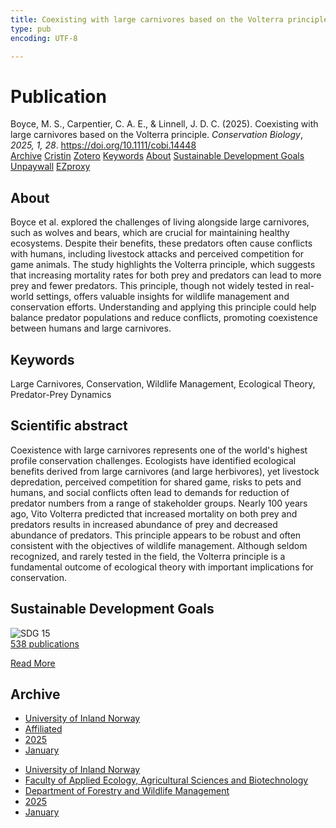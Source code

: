 ```yaml
---
title: Coexisting with large carnivores based on the Volterra principle
type: pub
encoding: UTF-8

---
```

<h1>Publication</h1>
<article id="csl-bib-container-R4LK4XJQ" class="csl-bib-container">
  <div class="csl-bib-body"> <div class="csl-entry">Boyce, M. S., Carpentier, C. A. E., &#38; Linnell, J. D. C. (2025). Coexisting with large carnivores based on the Volterra principle. <i>Conservation Biology</i>, <i>2025, 1, 28</i>. <a href="https://doi.org/10.1111/cobi.14448">https://doi.org/10.1111/cobi.14448</a></div> </div>
  <div class="csl-bib-buttons">
    <a href="#taxonomy-article-R4LK4XJQ" alt="archive" class="csl-bib-button">Archive</a>
    <a href="https://app.cristin.no/results/show.jsf?id=2350897" alt="Cristin" class="csl-bib-button">Cristin</a>
    <a href="http://zotero.org/groups/5881554/items/R4LK4XJQ" alt="Zotero" class="csl-bib-button">Zotero</a>
    <a href="#keywords-article-R4LK4XJQ" alt="keywords" class="csl-bib-button">Keywords</a>
    <a href="#about-article-R4LK4XJQ" alt="about_pub" class="csl-bib-button">About</a>
    <a href="#sdg-article-R4LK4XJQ" alt="sdg" class="csl-bib-button">Sustainable Development Goals</a>
    <a href="https://doi.org/10.1111/cobi.14448" alt="Unpaywall" class="csl-bib-button">Unpaywall</a>
    <a href="https://doi.org/10.1111/cobi.14448" alt="EZproxy" class="csl-bib-button">EZproxy</a>
  </div>
  <div id="csl-bib-meta-container-R4LK4XJQ"></div>
</article>
<div id="csl-bib-meta-R4LK4XJQ" class="csl-bib-meta">
  <article id="about-article-R4LK4XJQ" class="about_pub-article">
    <h1>About</h1>
    Boyce et al. explored the challenges of living alongside large carnivores, such as wolves and bears, which are crucial for maintaining healthy ecosystems. Despite their benefits, these predators often cause conflicts with humans, including livestock attacks and perceived competition for game animals. The study highlights the Volterra principle, which suggests that increasing mortality rates for both prey and predators can lead to more prey and fewer predators. This principle, though not widely tested in real-world settings, offers valuable insights for wildlife management and conservation efforts. Understanding and applying this principle could help balance predator populations and reduce conflicts, promoting coexistence between humans and large carnivores.
  </article>
  <article id="keywords-article-R4LK4XJQ" class="keywords-article">
    <h1>Keywords</h1>
    Large Carnivores, Conservation, Wildlife Management, Ecological Theory, Predator-Prey Dynamics
  </article>
  <article id="abstract-article-R4LK4XJQ" class="abstract-article">
    <h1>Scientific abstract</h1>
    Coexistence with large carnivores represents one of the world's highest profile conservation challenges. Ecologists have identified ecological benefits derived from large carnivores (and large herbivores), yet livestock depredation, perceived competition for shared game, risks to pets and humans, and social conflicts often lead to demands for reduction of predator numbers from a range of stakeholder groups. Nearly 100 years ago, Vito Volterra predicted that increased mortality on both prey and predators results in increased abundance of prey and decreased abundance of predators. This principle appears to be robust and often consistent with the objectives of wildlife management. Although seldom recognized, and rarely tested in the field, the Volterra principle is a fundamental outcome of ecological theory with important implications for conservation.
  </article>
  <article id="sdg-article-R4LK4XJQ" class="sdg-article">
    <h1>Sustainable Development Goals</h1>
    <div class="sdg-container"><div id="sdg15" class="sdg">
        <img src="{{< params subfolder >}}images/sdg/sdg15_en.png" class="image" alt="SDG 15">
        <div class="sdg-overlay">
          <a href="/en/archive/?key=?sdg=15#archive" class="sdg-publication-count"><span>538</span> publications</a>
          <p><a href="https://sdgs.un.org/goals/goal15" class="sdg-read-more">Read More</a></p>
        </div>
      </div></div>
  </article>
  <article id="taxonomy-article-R4LK4XJQ" class="taxonomy-article">
    <h1>Archive</h1>
    <ul>
      <li>
        <a href="/en/archive/?key=3DCRN523">University of Inland Norway</a>
      </li>
      <li>
        <a href="/en/archive/?key=II9RDAME">Affiliated</a>
      </li>
      <li>
        <a href="/en/archive/?key=FDW8UG7F">2025</a>
      </li>
      <li>
        <a href="/en/archive/?key=DCLG8PGS">January</a>
      </li>
    </ul>
    <ul>
      <li>
        <a href="/en/archive/?key=3DCRN523">University of Inland Norway</a>
      </li>
      <li>
        <a href="/en/archive/?key=T77LXH6D">Faculty of Applied Ecology, Agricultural Sciences and Biotechnology</a>
      </li>
      <li>
        <a href="/en/archive/?key=7TRARPE3">Department of Forestry and Wildlife Management</a>
      </li>
      <li>
        <a href="/en/archive/?key=H5L4MZHE">2025</a>
      </li>
      <li>
        <a href="/en/archive/?key=Z4NRWY2R">January</a>
      </li>
    </ul>
  </article>
</div>

